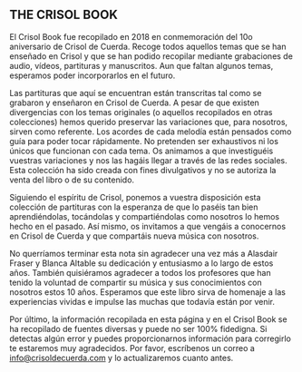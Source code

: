 ## THE CRISOL BOOK

El Crisol Book fue recopilado en 2018 en conmemoración del 10o aniversario de Crisol de Cuerda. Recoge todos aquellos temas que se han enseñado en Crisol y que se han podido recopilar mediante grabaciones de audio, vídeos, partituras y manuscritos. Aun que faltan algunos temas, esperamos poder incorporarlos en el futuro.

Las partituras que aquí se encuentran están transcritas tal como se grabaron y enseñaron en Crisol de Cuerda. A pesar de que existen divergencias con los temas originales (o aquellos recopilados en otras colecciones) hemos querido preservar las variaciones que, para nosotros, sirven como referente. Los acordes de cada melodía están pensados como guía para poder tocar rápidamente. No pretenden ser exhaustivos ni los únicos que funcionan con cada tema. Os animamos a que investiguéis vuestras variaciones y nos las hagáis llegar a través de las redes sociales. Esta colección ha sido creada con fines divulgativos y no se autoriza la venta del libro o de su contenido.

Siguiendo el espíritu de Crisol, ponemos a vuestra disposición esta colección de partituras con la esperanza de que lo paséis tan bien aprendiéndolas, tocándolas y compartiéndolas como nosotros lo hemos hecho en el pasado. Así mismo, os invitamos a que vengáis a conocernos en Crisol de Cuerda y que compartáis nueva música con nosotros.

No querríamos terminar esta nota sin agradecer una vez más a Alasdair Fraser y Blanca Altable su dedicación y entusiasmo a lo largo de estos años. También quisiéramos agradecer a todos los profesores que han tenido la voluntad de compartir su música y sus conocimientos con nosotros estos 10 años. Esperamos que este libro sirva de homenaje a las experiencias vividas e impulse las muchas que todavía están por venir.

Por último, la información recopilada en esta página y en el Crisol Book se ha recopilado de fuentes diversas y puede no ser 100% fidedigna. Si detectas algún error y puedes proporcionarnos información para corregirlo te estaremos muy agradecidos. Por favor, escríbenos un correo a [info@crisoldecuerda.com](mailto:info@crisoldecuerda.com?subject=Errata%20en%20Crisol%20Book) y lo actualizaremos cuanto antes.
